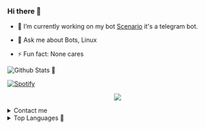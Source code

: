 ### Hi there 👋

- 🔭 I’m currently working on my bot [Scenario](https://t.me/ScenarioXbot) it's a telegram bot.

- 💬 Ask me about Bots, Linux

- ⚡ Fun fact: None cares


![Github Stats 👀](https://github-stats-alpha.vercel.app/api/?username=Snehashish06&tc=333&ic=333)

[![Spotify](https://spotify-readme-3s61yj059-xditya.vercel.app/api/spotify)](https://open.spotify.com/user/on84l0syf9y9m2m84unz4h8uq)

<p align="center">
  <img src="https://readme-typing-svg.herokuapp.com?color=00FF7F&width=420&lines=Passionate+Developer+From+India;Python%2C+Linux%2C+Html">
</p> 

<details>
<summary>Contact me </summary>
 
## <img height="40" src="https://raw.githubusercontent.com/innng/innng/master/assets/kyubey.gif"/>Contact Me
<p><a href="https://t.me/U2ME_14344"><img src="https://telegra.ph/file/78c11b21dcdc65182eae0.jpg" alt="Press to Takeoff" width="340px"></a></p>

[![Group](https://img.shields.io/badge/dynamic/json?logo=telegram&label=%40The_Arc_Music&labelColor=282c34&suffix=+members&color=2CA5E0&query=%24.data.totalSubs&url=https%3A%2F%2Fapi.spencerwoo.com%2Fsubstats%2F%3Fsource%3Dtelegram%26queryKey%3DThe_Arc_Music&longCache=true%22)](https://t.me/The_Arc_Music)
[![Group](https://img.shields.io/badge/dynamic/json?logo=telegram&label=%40The_ARC_Network&labelColor=282c34&suffix=+members&color=2CA5E0&query=%24.data.totalSubs&url=https%3A%2F%2Fapi.spencerwoo.com%2Fsubstats%2F%3Fsource%3Dtelegram%26queryKey%3DThe_Arc_Music&longCache=true%22)](https://t.me/The_Arc_Network)
</details>
<details> 
<summary>Top Languages 💌</summary>
<h2 align="center">🌐 Top Languages</h2>

[![top languages](https://github-readme-stats.vercel.app/api/top-langs/?username=Snehashish06&show_icons=true&theme=radical&layout=compact)](https://github.com/Snehashish06)
![Languages](https://github-readme-stats.vercel.app/api/top-langs/?username=Snehashish06)
</details>
